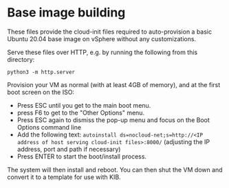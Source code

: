 # Base image building

These files provide the cloud-init files required to auto-provision a basic Ubuntu 20.04 base image on vSphere without any customizations.

Serve these files over HTTP, e.g. by running the following from this directory: 

```
python3 -m http.server
```

Provision your VM as normal (with at least 4GB of memory), and at the first boot screen on the ISO:

* Press ESC until you get to the main boot menu.
* press F6 to get to the "Other Options" menu.
* Press ESC again to dismiss the pop-up menu and focus on the Boot Options command line
* Add the following text: `autoinstall ds=nocloud-net;s=http://<IP address of host serving cloud-init files>:8000/` (adjusting the IP address, port and path if necessary)
* Press ENTER to start the boot/install process.

The system will then install and reboot. You can then shut the VM down and convert it to a template for use with KIB.
